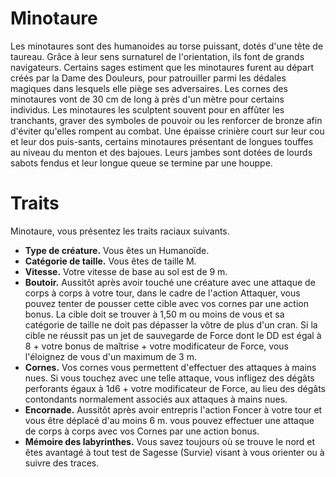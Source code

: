 # Minotaure

Les minotaures sont des humanoides au torse puissant, dotés d'une tête de taureau.
Grâce à leur sens surnaturel de l'orientation, ils font de grands navigateurs. Certains sages estiment que les minotaures furent au départ créés par la Dame des Douleurs, pour patrouiller parmi les dédales magiques dans lesquels elle piège ses adversaires.
Les cornes des minotaures vont de 30 cm de long à près d'un mètre pour certains individus. Les minotaures les sculptent souvent pour en affûter les tranchants, graver des symboles de pouvoir ou les renforcer de bronze afin d'éviter qu'elles rompent au combat.
Une épaisse crinière court sur leur cou et leur dos puis-sants, certains minotaures présentant de longues touffes au niveau du menton et des bajoues. Leurs jambes sont dotées de lourds sabots fendus et leur longue queue se termine par une houppe.

# Traits

Minotaure, vous présentez les traits raciaux suivants.

- **Type de créature.** Vous êtes un Humanoïde.
- **Catégorie de taille.** Vous êtes de taille M.
- **Vitesse.** Votre vitesse de base au sol est de 9 m.
- **Boutoir.** Aussitôt après avoir touché une créature avec une attaque de corps à corps à votre tour, dans le cadre de l'action Attaquer, vous pouvez tenter de pousser cette cible avec vos cornes par une action bonus. La cible doit se trouver à 1,50 m ou moins de vous et sa catégorie de taille ne doit pas dépasser la vôtre de plus d'un cran.
  Si la cible ne réussit pas un jet de sauvegarde de Force dont le DD est égal à 8 + votre bonus de maîtrise + votre modificateur de Force, vous l'éloignez de vous d'un maximum de 3 m.
- **Cornes.** Vos cornes vous permettent d'effectuer des attaques à mains nues. Si vous touchez avec une telle attaque, vous infligez des dégâts perforants égaux à 1d6 + votre modificateur de Force, au lieu des dégâts contondants normalement associés aux attaques à mains nues.
- **Encornade.** Aussitôt après avoir entrepris l'action
  Foncer à votre tour et vous être déplacé d'au moins 6 m. vous pouvez effectuer une attaque de corps à corps avec vos Cornes par une action bonus.
- **Mémoire des labyrinthes.** Vous savez toujours où se trouve le nord et êtes avantagé à tout test de Sagesse (Survie) visant à vous orienter ou à suivre des traces.
